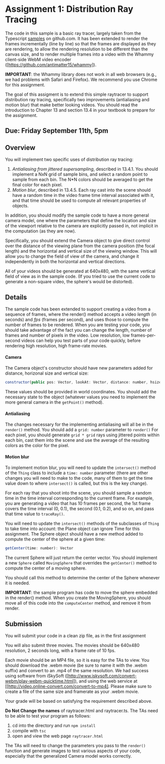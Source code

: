 # Assignment 1:  Distribution Ray Tracing 

The code in this sample is a basic ray tracer, largely taken from the Typescript [samples](https://github.com/Microsoft/TypeScriptSamples) on github.com. It has been extended to render the frames incrementally (line by line) so that the frames are displayed as they are rendering, to allow the rendering resolution to be different than the canvas size, and to render multiple frames into a video with the Whammy client-side WebM video encoder ([https://github.com/antimatter15/whammy]).

**IMPORTANT**:  the Whammy library does not work in all web browsers (e.g., we had problems with Safari and Firefox).  We recommend you use Chrome for this assignment. 

The goal of this assigment is to extend this simple raytracer to support distribution ray tracing, specifically two improvements (antialiasing and motion blur) that make better looking videos.  You should read the introduction to Chapter 13 and section 13.4 in your textbook to prepare for the assignment.

## Due: Friday September 11th, 5pm

## Overview 

You will implement two specific uses of distribution ray tracing:

1. *Antialiasing from jittered supersampling*, described in 13.4.1.  You should implement a NxN grid of sample bins, and select a random point to sample from each bin. The N*N colors should be averaged to get the final color for each pixel.
2. *Motion blur*, described in 13.4.5.  Each ray cast into the scene should have a random time in the video frame time interval associated with it, and that time should be used to compute all relevant properties of objects.

In addition, you should modify the sample code to have a more general camera model, one where the parameters that define the location and size of the viewport relative to the camera are explicitly passed in, not implicit in the computation (as they are now).  

Specifically, you should extend the Camera object to give direct control over the distance of the viewing plane from the camera position (the focal length) and the horizontal and vertical size of the viewing window. This will allow you to change the field of view of the camera, and change it independently in both the horizontal and vertical directions.  

All of your videos should be generated at 640x480, with the same vertical field of view as in the sample code. (If you tried to use the current code to generate a non-square video, the sphere's would be distorted).

## Details

The sample code has been extended to support creating a video from a sequence of frames, where the render() method accepts a video *length* (in seconds) and *fps* (frames per second), and uses those to compute the number of frames to be rendered.  When you are testing your code, you should take advantage of the fact you can change the length, number of frames and number of pixels in the video. Low resolution, low frames-per-second videos can help you test parts of your code quickly, before rendering high resolution, high frame-rate movies.

#### Camera

The Camera object's constructor should have new parameters added for distance, horizonal size and vertical size:
```js
constructor(public pos: Vector, lookAt: Vector, distance: number, hsize: number, vsize: number)
```
These values should be provided in world coordinates. You should add the necessary state to the object (whatever values you need to implement the more general camera in the ```getPoint()``` method).

#### Antialiasing

The changes necessary for the implementing antialiasing will all be in the ```render()``` method. You should add a ```grid: number``` parameter to ```render()``` For each pixel, you should generate ```grid * grid```  rays using jittered points within each bin, cast them into the scene and use the average of the resulting colors as the color for the pixel.  

#### Motion blur

To implement motion blur, you will need to update the ```intersect()``` method of the ```Thing``` class to include a ```time: number``` parameter (there are other changes you will need to make to the code, many of them to get the time value down to where ```intersect()``` is called, but this is the key change). 

For each ray that you shoot into the scene, you should sample a random time in the time interval corresponding to the current frame.  For example, you are generating a video that has 10 frames per second, the 1st frame covers the time interval (0, 0.1), the second (0.1, 0.2), and so on, and pass that time value to ```traceRay()```.

You will need to update the ```intersect()``` methods of the subclasses of ```Thing``` to take time into account:  the Plane object can ignore Time for this assignment.  The Sphere object should have a new method added to compute the center of the sphere at a given time: 
```js
getCenter(time: number): Vector 
```
The current Sphere will just return the center vector. You should implement a new ```Sphere``` called ```MovingSphere``` that overrides the ```getCenter()``` method to compute the center of a moving sphere.

You should call this method to determine the center of the Sphere whenever it is needed.  

**IMPORTANT**:  the sample program has code to move the sphere embedded in the render() method. When you create the MovingSphere, you should move all of this code into the ```computeCenter``` method, and remove it from render.  

## Submission

You will submit your code in a clean zip file, as in the first assignment

You will also submit three movies.  The movies should be 640x480 resolution, 2 seconds long, with a frame rate of 10 fps.

Each movie should be an MP4 file, so it is easy for the TAs to view.  You should download the .webm movie (be sure to name it with the .webm suffix) and convert to an .mp4 of the same resolution.  We had success using software from iSkySoft ([http://www.iskysoft.com/convert-webm/play-webm-quicktime.html]), and using the web service at [[http://video.online-convert.com/convert-to-mp4].  Please make sure to create a file of the same size and framerate as your .webm movie.

Your grade will be based on satisfying the requirement described above.  

**Do Not Change the names** of raytracer.html and raytracer.ts.  The TAs need to be able to test your program as follows:

1. cd into the directory and run ```npm install```
2. compile with ```tsc```
3. open and view the web page ```raytracer.html```

The TAs will need to change the parameters you pass to the ```render()``` function and generate images to test various aspects of your code, especially that the generalized Camera model works correctly.
